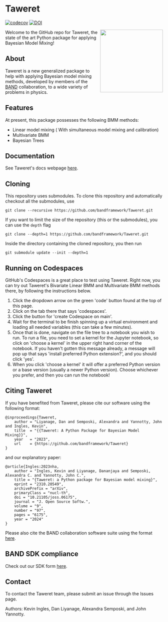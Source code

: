 

# Taweret
[![codecov](https://codecov.io/gh/bandframework/Taweret/graph/badge.svg?token=BQ7ZAD5ONP)](https://codecov.io/gh/bandframework/Taweret)
[![DOI](https://joss.theoj.org/papers/10.21105/joss.06175/status.svg)](https://doi.org/10.21105/joss.06175)

<img align="right" width="200" src="logos/taweret_logo.PNG">

Welcome to the GitHub repo for Taweret, the state of the art Python package for applying Bayesian Model Mixing! 

## About
Taweret is a new generalized package to help with applying Bayesian model mixing methods, developed by members of the [BAND](https://bandframework.github.io/) collaboration, to a wide variety of problems in physics. 

## Features
At present, this package possesses the following BMM methods:
- Linear model mixing ( With simultaneous model mixing and calibration)
- Multivariate BMM 
- Bayesian Trees

## Documentation
See Taweret's docs webpage [here](https://taweretdocs.readthedocs.io).

## Cloning
This repository uses submodules. 
To clone this repository and automatically checkout all the submodules, use
```terminal
git clone --recursive https://github.com/bandframework/Taweret.git 
```

If you want to limit the size of the repository (this or the submodules), you can use the `depth` flag
```terminal
git clone --depth=1 https://github.com/bandframework/Taweret.git
```
Inside the directory containing the cloned repository, you then run
```terminal
git submodule update --init --depth=1
```

## Running on Codespaces
GitHub's Codespaces is a great place to test using Taweret. Right now, you can try out Taweret's Bivariate Linear BMM and Multivariate BMM methods there, by following the instructions below. 

1. Click the dropdown arrow on the green 'code' button found at the top of this page.
2. Click on the tab there that says 'codespaces'.
3. Click the button for 'create Codespace on main'.
4. Wait for the terminal to be finish spinning up a virtual environment and loading all needed variables (this can take a few minutes).
5. Once that is done, navigate on the file tree to a notebook you wish to run. To run a file, you need to set a kernel for the Jupyter notebook, so click on 'choose a kernel' in the upper right hand corner of the notebook. If you haven't gotten this message already, a message will pop up that says 'install preferred Python extension?', and you should click 'yes'.
6. When you click 'choose a kernel' it will offer a preferred Python version or a base version (usually a newer Python version). Choose whichever you prefer, and then you can run the notebook!

## Citing Taweret
If you have benefited from Taweret, please cite our software using the following format:

```
@inproceedings{Taweret,
    author = "Liyanage, Dan and Semposki, Alexandra and Yannotty, John and Ingles, Kevin",
    title  = "{{Taweret: A Python Package for Bayesian Model Mixing}}",
    year   = "2023",
    url    = {https://github.com/bandframework/Taweret}
}
```

and our explanatory paper:

```
@article{Ingles:2023nha,
    author = "Ingles, Kevin and Liyanage, Dananjaya and Semposki, Alexandra C. and Yannotty, John C.",
    title = "{Taweret: a Python package for Bayesian model mixing}",
    eprint = "2310.20549",
    archivePrefix = "arXiv",
    primaryClass = "nucl-th",
    doi = "10.21105/joss.06175",
    journal = "J. Open Source Softw.",
    volume = "9",
    number = "97",
    pages = "6175",
    year = "2024"
}
```

Please also cite the BAND collaboration software suite using the format [here](https://github.com/bandframework/bandframework#citing-the-band-framework).

## BAND SDK compliance
Check out our SDK form [here](https://github.com/bandframework/Taweret/blob/main/Taweretbandsdk.md).

## Contact
To contact the Taweret team, please submit an issue through the Issues page. 

Authors: Kevin Ingles, Dan Liyanage, Alexandra Semposki, and John Yannotty.


